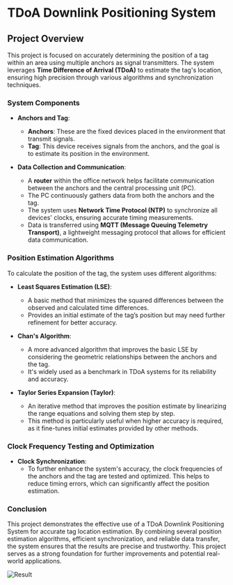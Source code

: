 # TDoA Downlink Positioning System

## Project Overview

This project is focused on accurately determining the position of a tag within an area using multiple anchors as signal transmitters. The system leverages **Time Difference of Arrival (TDoA)** to estimate the tag's location, ensuring high precision through various algorithms and synchronization techniques.

### System Components

- **Anchors and Tag**:
  - **Anchors**: These are the fixed devices placed in the environment that transmit signals.
  - **Tag**: This device receives signals from the anchors, and the goal is to estimate its position in the environment.

- **Data Collection and Communication**:
  - A **router** within the office network helps facilitate communication between the anchors and the central processing unit (PC).
  - The PC continuously gathers data from both the anchors and the tag.
  - The system uses **Network Time Protocol (NTP)** to synchronize all devices' clocks, ensuring accurate timing measurements.
  - Data is transferred using **MQTT (Message Queuing Telemetry Transport)**, a lightweight messaging protocol that allows for efficient data communication.

### Position Estimation Algorithms

To calculate the position of the tag, the system uses different algorithms:

- **Least Squares Estimation (LSE)**:
  - A basic method that minimizes the squared differences between the observed and calculated time differences.
  - Provides an initial estimate of the tag’s position but may need further refinement for better accuracy.

- **Chan's Algorithm**:
  - A more advanced algorithm that improves the basic LSE by considering the geometric relationships between the anchors and the tag.
  - It's widely used as a benchmark in TDoA systems for its reliability and accuracy.

- **Taylor Series Expansion (Taylor)**:
  - An iterative method that improves the position estimate by linearizing the range equations and solving them step by step.
  - This method is particularly useful when higher accuracy is required, as it fine-tunes initial estimates provided by other methods.

### Clock Frequency Testing and Optimization

- **Clock Synchronization**:
  - To further enhance the system's accuracy, the clock frequencies of the anchors and the tag are tested and optimized. This helps to reduce timing errors, which can significantly affect the position estimation.

### Conclusion

This project demonstrates the effective use of a TDoA Downlink Positioning System for accurate tag location estimation. By combining several position estimation algorithms, efficient synchronization, and reliable data transfer, the system ensures that the results are precise and trustworthy. This project serves as a strong foundation for further improvements and potential real-world applications.

![Result](https://github.com/user-attachments/assets/ebb3be4d-ed3f-4a86-994f-a6d3abf858d7)
